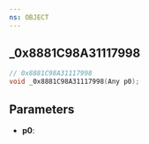 ```yaml
---
ns: OBJECT
---
```

## _0x8881C98A31117998

```c
// 0x8881C98A31117998
void _0x8881C98A31117998(Any p0);
```


## Parameters
* **p0**: 

